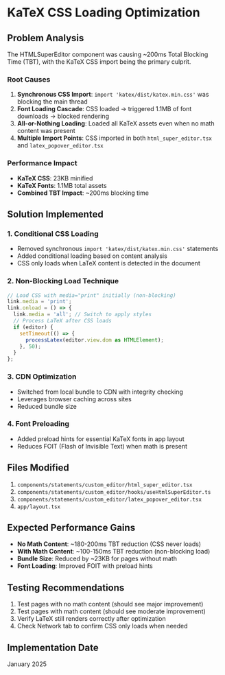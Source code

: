 # KaTeX CSS Loading Optimization

## Problem Analysis
The HTMLSuperEditor component was causing ~200ms Total Blocking Time (TBT), with the KaTeX CSS import being the primary culprit.

### Root Causes
1. **Synchronous CSS Import**: `import 'katex/dist/katex.min.css'` was blocking the main thread
2. **Font Loading Cascade**: CSS loaded → triggered 1.1MB of font downloads → blocked rendering  
3. **All-or-Nothing Loading**: Loaded all KaTeX assets even when no math content was present
4. **Multiple Import Points**: CSS imported in both `html_super_editor.tsx` and `latex_popover_editor.tsx`

### Performance Impact
- **KaTeX CSS**: 23KB minified
- **KaTeX Fonts**: 1.1MB total assets
- **Combined TBT Impact**: ~200ms blocking time

## Solution Implemented

### 1. Conditional CSS Loading
- Removed synchronous `import 'katex/dist/katex.min.css'` statements
- Added conditional loading based on content analysis
- CSS only loads when LaTeX content is detected in the document

### 2. Non-Blocking Load Technique
```typescript
// Load CSS with media="print" initially (non-blocking)
link.media = 'print';
link.onload = () => {
  link.media = 'all'; // Switch to apply styles
  // Process LaTeX after CSS loads
  if (editor) {
    setTimeout(() => {
      processLatex(editor.view.dom as HTMLElement);
    }, 50);
  }
};
```

### 3. CDN Optimization
- Switched from local bundle to CDN with integrity checking
- Leverages browser caching across sites
- Reduced bundle size

### 4. Font Preloading
- Added preload hints for essential KaTeX fonts in app layout
- Reduces FOIT (Flash of Invisible Text) when math is present

## Files Modified
1. `components/statements/custom_editor/html_super_editor.tsx`
2. `components/statements/custom_editor/hooks/useHtmlSuperEditor.ts`
3. `components/statements/custom_editor/latex_popover_editor.tsx`
4. `app/layout.tsx`

## Expected Performance Gains
- **No Math Content**: ~180-200ms TBT reduction (CSS never loads)
- **With Math Content**: ~100-150ms TBT reduction (non-blocking load)
- **Bundle Size**: Reduced by ~23KB for pages without math
- **Font Loading**: Improved FOIT with preload hints

## Testing Recommendations
1. Test pages with no math content (should see major improvement)
2. Test pages with math content (should see moderate improvement)
3. Verify LaTeX still renders correctly after optimization
4. Check Network tab to confirm CSS only loads when needed

## Implementation Date
January 2025
